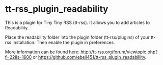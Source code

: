 tt-rss_plugin_readability
=======================

This is a plugin for Tiny Tiny RSS (tt-rss). It allows you to add articles to Readability.

Place the readability folder into the plugin folder (tt-rss/plugins) of your tt-rss installation. Then enable the plugin in preferences.

More information can be found here: http://tt-rss.org/forum/viewtopic.php?f=22&t=1600 or https://github.com/ebell451/tt-rss_plugin_readabillity.
